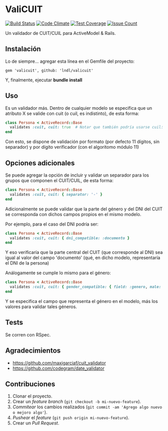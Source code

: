 # ValiCUIT

[![Build Status](https://travis-ci.org/lndl/valicuit.svg?branch=master)](https://travis-ci.org/lndl/valicuit) [![Code Climate](https://codeclimate.com/github/lndl/valicuit/badges/gpa.svg)](https://codeclimate.com/github/lndl/valicuit) [![Test Coverage](https://codeclimate.com/github/lndl/valicuit/badges/coverage.svg)](https://codeclimate.com/github/lndl/valicuit/coverage) [![Issue Count](https://codeclimate.com/github/lndl/valicuit/badges/issue_count.svg)](https://codeclimate.com/github/lndl/valicuit)

Un validador de CUIT/CUIL para ActiveModel &amp; Rails.

## Instalación

Lo de siempre... agregar esta línea en el Gemfile del proyecto:

```
gem 'valicuit', github: 'lndl/valicuit'
```

Y, finalmente, ejecutar **bundle install**

## Uso

Es un validador más. Dentro de cualquier modelo se especifica que un atributo X se valide con cuit (o cuil, es indistinto), de esta forma:

```ruby
class Persona < ActiveRecord::Base
  validates :cuit, cuit: true  # Notar que también podría usarse cuil: true
end
```

Con esto, se dispone de validación por formato (por defecto 11 dígitos, sin separador) y por dígito verificador (con el algoritomo módulo 11)

## Opciones adicionales

Se puede agregar la opción de incluir y validar un separador para los grupos que componen el CUIT/CUIL, de esta forma:

```ruby
class Persona < ActiveRecord::Base
  validates :cuit, cuit: { separator: '-' }
end
```

Adicionalmente se puede validar que la parte del género y del DNI del CUIT se corresponda con dichos campos propios en el mismo modelo.

Por ejemplo, para el caso del DNI podría ser:

```ruby
class Persona < ActiveRecord::Base
  validates :cuit, cuit: { dni_compatible: :documento }
end
```

Y eso verificaría que la parte central del CUIT (que corresponde al DNI) sea igual al valor del campo 'documento' (qué, en dicho modelo, representaría el DNI de la persona)

Análogamente se cumple lo mismo para el género:

```ruby
class Persona < ActiveRecord::Base
  validates :cuit, cuit: { gender_compatible: { field: :genero, male: 'M', female: 'F' } }
end
```

Y se especifica el campo que representa el género en el modelo, más los valores para validar tales géneros.


## Tests

Se corren con RSpec.

## Agradecimientos

- https://github.com/maxigarciaf/cuit_validator
- https://github.com/codegram/date_validator

## Contribuciones

1. Clonar el proyecto.
2. Crear un *feature branch* (`git checkout -b mi-nuevo-feature`).
3. *Commitear* los cambios realizados (`git commit -am 'Agrego algo nuevo o mejoro algo'`).
4. *Pushear* el *feature* (`git push origin mi-nuevo-feature`).
5. Crear un *Pull Request*.
